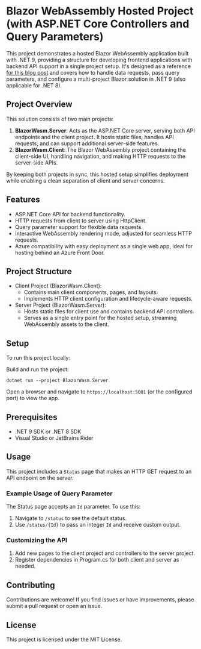 # Blazor WebAssembly Hosted Project (with ASP.NET Core Controllers and Query Parameters)
This project demonstrates a hosted Blazor WebAssembly application built with .NET 9, providing a structure for developing frontend applications with backend API support in a single project setup. 
It's designed as a reference [for this blog post](https://medium.com/@mariusschroeder/getting-started-with-blazor-webassembly-hosted-on-net-9-an-adventure-in-modern-web-hosting-74ab5563064d) and covers how to handle data requests, pass query parameters, and configure a multi-project Blazor solution in .NET 9 (also applicable for .NET 8).

## Project Overview
This solution consists of two main projects:

1. __BlazorWasm.Server__: Acts as the ASP.NET Core server, serving both API endpoints and the client project. It hosts static files, handles API requests, and can support additional server-side features.
2. __BlazorWasm.Client__: The Blazor WebAssembly project containing the client-side UI, handling navigation, and making HTTP requests to the server-side APIs.

By keeping both projects in sync, this hosted setup simplifies deployment while enabling a clean separation of client and server concerns.

## Features
- ASP.NET Core API for backend functionality. 
- HTTP requests from client to server using HttpClient. 
- Query parameter support for flexible data requests. 
- Interactive WebAssembly rendering mode, adjusted for seamless HTTP requests. 
- Azure compatibility with easy deployment as a single web app, ideal for hosting behind an Azure Front Door.

## Project Structure 
- Client Project (BlazorWasm.Client):
  - Contains main client components, pages, and layouts. 
  - Implements HTTP client configuration and lifecycle-aware requests. 
- Server Project (BlazorWasm.Server):
  - Hosts static files for client use and contains backend API controllers.
  - Serves as a single entry point for the hosted setup, streaming WebAssembly assets to the client.

## Setup
To run this project locally:

Build and run the project:

`dotnet run --project BlazorWasm.Server`

Open a browser and navigate to `https://localhost:5001` (or the configured port) to view the app.

## Prerequisites
- .NET 9 SDK or .NET 8 SDK
- Visual Studio or JetBrains Rider

## Usage
This project includes a `Status` page that makes an HTTP GET request to an API endpoint on the server.

### Example Usage of Query Parameter
The Status page accepts an `Id` parameter. To use this:

1. Navigate to `/status` to see the default status.
2. Use `/status/{Id}` to pass an integer `Id` and receive custom output.

### Customizing the API
1. Add new pages to the client project and controllers to the server project.
2. Register dependencies in Program.cs for both client and server as needed.

## Contributing
Contributions are welcome! If you find issues or have improvements, please submit a pull request or open an issue.

## License
This project is licensed under the MIT License.

